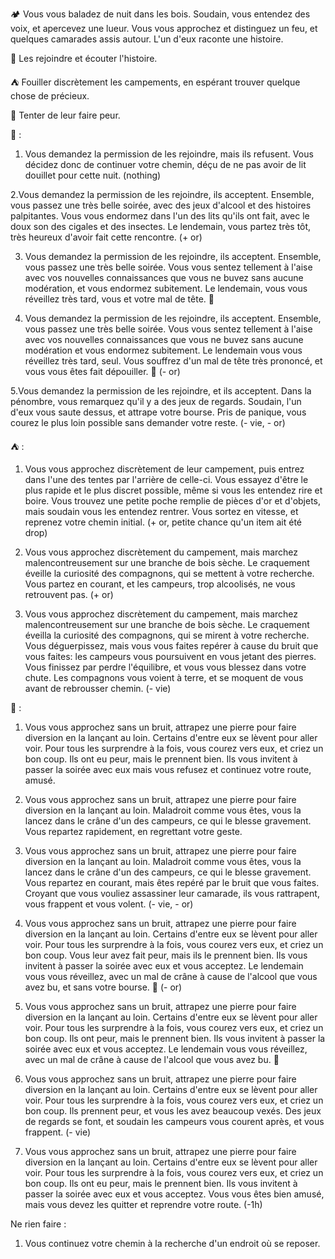 🏕️ Vous vous baladez de nuit dans les bois. Soudain, vous entendez des voix, et apercevez une lueur. Vous vous approchez et distinguez un feu, et quelques camarades assis autour. L'un d'eux raconte une histoire.

👥 Les rejoindre et écouter l'histoire.

⛺ Fouiller discrètement les campements, en espérant trouver quelque chose de précieux.

👻 Tenter de leur faire peur.

👥 :

1. Vous demandez la permission de les rejoindre, mais ils refusent. Vous décidez donc de continuer votre chemin, déçu de ne pas avoir de lit douillet pour cette nuit. (nothing)


2.Vous demandez la permission de les rejoindre, ils acceptent. Ensemble, vous passez une très belle soirée, avec des jeux d'alcool et des histoires palpitantes. Vous vous endormez dans l'un des lits qu'ils ont fait, avec le doux son des cigales et des insectes. Le lendemain, vous partez très tôt, très heureux d'avoir fait cette rencontre. (+ or)


3. Vous demandez la permission de les rejoindre, ils acceptent. Ensemble, vous passez une très belle soirée. Vous vous sentez tellement à l'aise avec vos nouvelles connaissances que vous ne buvez sans aucune modération, et vous endormez subitement. Le lendemain, vous vous réveillez très tard, vous et votre mal de tête. :nauseated_face: 


4. Vous demandez la permission de les rejoindre, ils acceptent. Ensemble, vous passez une très belle soirée. Vous vous sentez tellement à l'aise avec vos nouvelles connaissances que vous ne buvez sans aucune modération et vous endormez subitement. Le lendemain vous vous réveillez très tard, seul. Vous souffrez d'un mal de tête très prononcé, et vous vous êtes fait dépouiller. :nauseated_face: (- or) 


5.Vous demandez la permission de les rejoindre, et ils acceptent. Dans la pénombre, vous remarquez qu'il y a des jeux de regards. Soudain, l'un d'eux vous saute dessus, et attrape votre bourse. Pris de panique, vous courez le plus loin possible sans demander votre reste. (- vie, - or)


⛺ :

1. Vous vous approchez discrètement de leur campement, puis entrez dans l'une des tentes par l'arrière de celle-ci. Vous essayez d'être le plus rapide et le plus discret possible, même si vous les entendez rire et boire. Vous trouvez une petite poche remplie de pièces d'or et d'objets, mais soudain vous les entendez rentrer. Vous sortez en vitesse, et reprenez votre chemin initial. (+ or, petite chance qu'un item ait été drop)


2. Vous vous approchez discrètement du campement, mais marchez malencontreusement sur une branche de bois sèche. Le craquement éveille la curiosité des compagnons, qui se mettent à votre recherche. Vous partez en courant, et les campeurs, trop alcoolisés, ne vous retrouvent pas. (+ or)


3. Vous vous approchez discrètement du campement, mais marchez malencontreusement sur une branche de bois sèche. Le craquement éveilla la curiosité des compagnons, qui se mirent à votre recherche. Vous déguerpissez, mais vous vous faites repérer à cause du bruit que vous faites: les campeurs vous poursuivent en vous jetant des pierres. Vous finissez par perdre l'équilibre, et vous vous blessez dans votre chute. Les compagnons vous voient à terre, et se moquent de vous avant de rebrousser chemin. (- vie)


👻 :

1. Vous vous approchez sans un bruit, attrapez une pierre pour faire diversion en la lançant au loin. Certains d'entre eux se lèvent pour aller voir. Pour tous les surprendre à la fois, vous courez vers eux, et criez un bon coup. Ils ont eu peur, mais le prennent bien. Ils vous invitent à passer la soirée avec eux mais vous refusez et continuez votre route, amusé.


2. Vous vous approchez sans un bruit, attrapez une pierre pour faire diversion en la lançant au loin. Maladroit comme vous êtes, vous la lancez dans le crâne d'un des campeurs, ce qui le blesse gravement. Vous repartez rapidement, en regrettant votre geste.


3. Vous vous approchez sans un bruit, attrapez une pierre pour faire diversion en la lançant au loin. Maladroit comme vous êtes, vous la lancez dans le crâne d'un des campeurs, ce qui le blesse gravement. Vous repartez en courant, mais êtes repéré par le bruit que vous faites. Croyant que vous vouliez assassiner leur camarade, ils vous rattrapent, vous frappent et vous volent. (- vie, - or)


4. Vous vous approchez sans un bruit, attrapez une pierre pour faire diversion en la lançant au loin. Certains d'entre eux se lèvent pour aller voir. Pour tous les surprendre à la fois, vous courez vers eux, et criez un bon coup. Vous leur avez fait peur, mais ils le prennent bien. Ils vous invitent à passer la soirée avec eux et vous acceptez. Le lendemain vous vous réveillez, avec un mal de crâne à cause de l'alcool que vous avez bu, et sans votre bourse. 🤢 (- or)


5. Vous vous approchez sans un bruit, attrapez une pierre pour faire diversion en la lançant au loin. Certains d'entre eux se lèvent pour aller voir. Pour tous les surprendre à la fois, vous courez vers eux, et criez un bon coup. Ils ont peur, mais le prennent bien. Ils vous invitent à passer la soirée avec eux et vous acceptez. Le lendemain vous vous réveillez, avec un mal de crâne à cause de l'alcool que vous avez bu. 🤢


6. Vous vous approchez sans un bruit, attrapez une pierre pour faire diversion en la lançant au loin. Certains d'entre eux se lèvent pour aller voir. Pour tous les surprendre à la fois, vous courez vers eux, et criez un bon coup. Ils prennent peur, et vous les avez beaucoup vexés. Des jeux de regards se font, et soudain les campeurs vous courent après, et vous frappent. (- vie)


7. Vous vous approchez sans un bruit, attrapez une pierre pour faire diversion en la lançant au loin. Certains d'entre eux se lèvent pour aller voir. Pour tous les surprendre à la fois, vous courez vers eux, et criez un bon coup. Ils ont eu peur, mais le prennent bien. Ils vous invitent à passer la soirée avec eux et vous acceptez. Vous vous êtes bien amusé, mais vous devez les quitter et reprendre votre route. (-1h)


Ne rien faire :
1. Vous continuez votre chemin à la recherche d'un endroit où se reposer.
